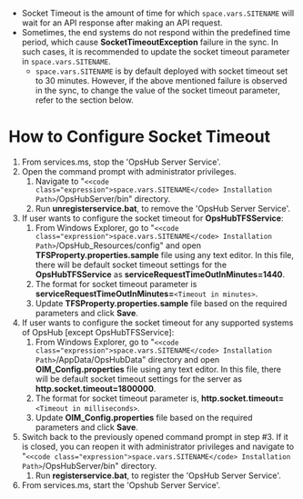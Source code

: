 - Socket Timeout is the amount of time for which <code class="expression">space.vars.SITENAME</code> will wait for an API response after making an API request.
- Sometimes, the end systems do not respond within the predefined time period, which cause **SocketTimeoutException** failure in the sync. In such cases, it is recommended to update the socket timeout parameter in <code class="expression">space.vars.SITENAME</code>.
  - <code class="expression">space.vars.SITENAME</code> is by default deployed with socket timeout set to 30 minutes. However, if the above mentioned failure is observed in the sync, to change the value of the socket timeout parameter, refer to the section below.

# How to Configure Socket Timeout

1. From services.ms, stop the 'OpsHub Server Service'.
2. Open the command prompt with administrator privileges.
   1. Navigate to "`<<code class="expression">space.vars.SITENAME</code> Installation Path>`/OpsHubServer/bin" directory.
   2. Run **unregisterservice.bat**, to remove the 'OpsHub Server Service'.
3. If user wants to configure the socket timeout for **OpsHubTFSService**:  
   1. From Windows Explorer, go to "`<<code class="expression">space.vars.SITENAME</code> Installation Path>`/OpsHub_Resources/config" and open **TFSProperty.properties.sample** file using any text editor. In this file, there will be default socket timeout settings for the **OpsHubTFSService** as **serviceRequestTimeOutInMinutes=1440**.
   2. The format for socket timeout parameter is **serviceRequestTimeOutInMinutes=**`<Timeout in minutes>`.
   3. Update **TFSProperty.properties.sample** file based on the required parameters and click **Save**.
4. If user wants to configure the socket timeout for any supported systems of OpsHub [except OpsHubTFSService]:
   1. From Windows Explorer, go to "`<<code class="expression">space.vars.SITENAME</code> Installation Path>`/AppData/OpsHubData" directory and open **OIM_Config.properties** file using any text editor. In this file, there will be default socket timeout settings for the server as **http.socket.timeout=1800000**.
   2. The format for socket timeout parameter is, **http.socket.timeout=**`<Timeout in milliseconds>`.
   3. Update **OIM_Config.properties** file based on the required parameters and click **Save**.
5. Switch back to the previously opened command prompt in step #3. If it is closed, you can reopen it with administrator privileges and navigate to "`<<code class="expression">space.vars.SITENAME</code> Installation Path>`/OpsHubServer/bin" directory.
   1. Run **registerservice.bat**, to  register the 'OpsHub Server Service'.
6. From services.ms, start the 'Opshub Server Service'.


